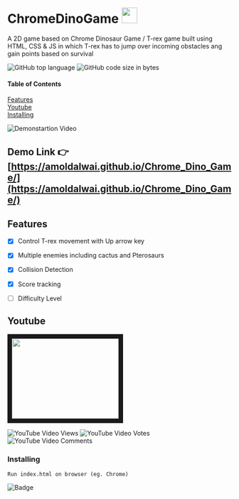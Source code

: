 




# ChromeDinoGame     <img src="https://emojis.slackmojis.com/emojis/images/1499416488/2597/trex.gif?1499416488"  width="35" height="35" />

A 2D game based on Chrome Dinosaur Game / T-rex game built using HTML, CSS & JS in which T-rex has to jump over incoming obstacles ang gain points based on survival


![GitHub top language](https://img.shields.io/github/languages/top/amoldalwai/Chrome_Dino_Game?style=plastic)
![GitHub code size in bytes](https://img.shields.io/github/languages/code-size/amoldalwai/Chrome_Dino_Game?style=plastic)


#### Table of Contents  
[Features](#Features)  
[Youtube](#Youtube)\
[Installing](#Installing)


![Demonstartion Video](https://j.gifs.com/lx1Onr.gif)


## Demo Link :point_right: [https://amoldalwai.github.io/Chrome_Dino_Game/](https://amoldalwai.github.io/Chrome_Dino_Game/)




## Features 

- [x] Control T-rex  movement with Up arrow key 
- [x] Multiple enemies including cactus and Pterosaurs
- [x] Collision Detection
- [x] Score tracking
- [ ] Difficulty Level


## Youtube

<a href="http://www.youtube.com/watch?feature=player_embedded&v=2dd6Vv_Sjyw
" target="_blank"><img src="http://img.youtube.com/vi/2dd6Vv_Sjyw/0.jpg" 
 width="240" height="180" border="10" /></a>

![YouTube Video Views](https://img.shields.io/youtube/views/2dd6Vv_Sjyw?style=plastic)
![YouTube Video Votes](https://img.shields.io/youtube/likes/2dd6Vv_Sjyw?style=social&withDislikes)
![YouTube Video Comments](https://img.shields.io/youtube/comments/2dd6Vv_Sjyw?style=social)


### Installing

```
Run index.html on browser (eg. Chrome)
```
![Badge](https://img.shields.io/badge/Made%20by-Amol%20Dalwai-red?style=for-the-badge)

